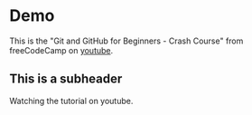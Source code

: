 # Demo

This is the "Git and GitHub for Beginners - Crash Course" from freeCodeCamp on [youtube](https://www.youtube.com/watch?v=RGOj5yH7evk).


## This is a subheader

Watching the tutorial on youtube.




